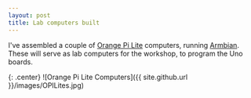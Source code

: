 ```yaml
---
layout: post
title: Lab computers built
---
```


I've assembled a couple of [Orange Pi Lite](http://orangepi.com/orange-pi-lite) computers, running [Armbian](https://www.armbian.com/). 
These will serve as lab computers for the workshop, to program the Uno boards.

{: .center}
![Orange Pi Lite Computers]({{ site.github.url }}/images/OPILites.jpg)
